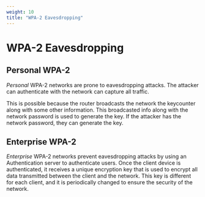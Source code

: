 ```yaml
---
weight: 10
title: "WPA-2 Eavesdropping"
---
```


# WPA-2 Eavesdropping

## Personal WPA-2

*Personal* WPA-2 networks are prone to eavesdropping attacks. The attacker can authenticate with the network can capture all traffic.

This is possible because the router broadcasts the network the keycounter along with some other information. This broadcasted info along with the network password is used to generate the key. If the attacker has the network password, they can generate the key.

## Enterprise WPA-2

*Enterprise* WPA-2 networks prevent eavesdropping attacks by using an Authentication server to authenticate users. Once the client device is authenticated, it receives a unique encryption key that is used to encrypt all data transmitted between the client and the network. This key is different for each client, and it is periodically changed to ensure the security of the network.
